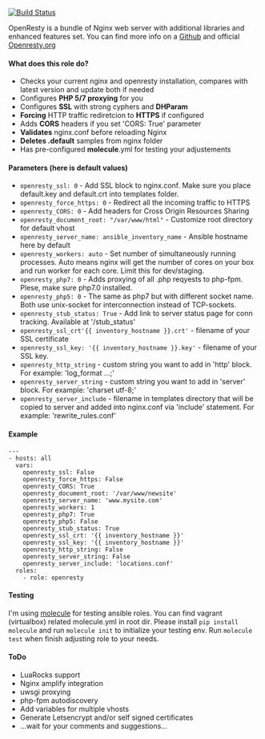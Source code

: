 [![Build Status](https://travis-ci.org/prozacUa/awesome_openresty.svg?branch=master)](https://travis-ci.org/prozacUa/awesome_openresty)

OpenResty is a bundle of Nginx web server with additional libraries and enhanced features set.
You can find more info on a [Github](https://github.com/openresty/lua-nginx-module) and official [Openresty.org](https://openresty.org)

#### What does this role do?
- Checks your current nginx and openresty installation, compares with latest version and update both if needed
- Configures **PHP 5/7 proxying** for you
- Configures **SSL** with strong cyphers and **DHParam**
- **Forcing** HTTP traffic rediretcion to **HTTPS** if configured
- Adds **CORS** headers if you set 'CORS: True' parameter
- **Validates** nginx.conf before reloading Nginx
- **Deletes .default** samples from nginx folder
- Has pre-configured **molecule**.yml for testing your adjustements

#### Parameters (here is default values)
- `openresty_ssl: 0` - Add SSL block to nginx.conf. Make sure you place default.key and default.crt into templates folder.
- `openresty_force_https: 0` - Redirect all the incoming traffic to HTTPS
- `openresty_CORS: 0` - Add headers for Cross Origin Resources Sharing
- `openresty_document_root: "/var/www/html"` - Customize root directory for default vhost
- `openresty_server_name: ansible_inventory_name` - Ansible hostname here by default
- `openresty_workers: auto` - Set number of simultaneously running processes.
  Auto means nginx will get the number of cores on your box and run worker for each core. Limit this for dev/staging.
- `openresty_php7: 0` - Adds proxying of all .php reqyests to php-fpm. Plese, make sure php7.0 installed.
- `openresty_php5: 0` - The same as php7 but with different socket name. Both use unix-socket for interconnection instead of TCP-sockets.
- `openresty_stub_status: True` - Add link to server status page for conn tracking. Available at '/stub_status'
- `openresty_ssl_crt'{{ inventory_hostname }}.crt'` - filename of your SSL certificate
- `openresty_ssl_key: '{{ inventory_hostname }}.key'` - filename of your SSL key.
- `openresty_http_string` - custom string you want to add in 'http' block. For example: 'log_format ...;'
- `openresty_server_string` - custom string you want to add in 'server' block. For example: 'charset utf-8;'
- `openresty_server_include` - filename in templates directory that will be copied to server and added into nginx.conf via 'include' statement. For example: 'rewrite_rules.conf'

#### Example
```
---
- hosts: all
  vars:
    openresty_ssl: False
    openresty_force_https: False
    openresty_CORS: True
    openresty_document_root: '/var/www/newsite'
    openresty_server_name: 'www.mysite.com'
    openresty_workers: 1
    openresty_php7: True
    openresty_php5: False
    openresty_stub_status: True
    openresty_ssl_crt: '{{ inventory_hostname }}'
    openresty_ssl_key: '{{ inventory_hostname }}'
    openresty_http_string: False
    openresty_server_string: False
    openresty_server_include: 'locations.conf'
  roles:
    - role: openresty
```

#### Testing
I'm using [molecule](https://github.com/metacloud/molecule) for testing ansible roles. You can find vagrant (virtualbox) related molecule.yml in root dir. Please install `pip install molecule` and run `molecule init` to initialize your testing env. Run `molecule test` when finish adjusting role to your needs.

#### ToDo
- LuaRocks support
- Nginx amplify integration
- uwsgi proxying
- php-fpm autodiscovery
- Add variables for multiple vhosts
- Generate Letsencrypt and/or self signed certificates
- ...wait for your comments and suggestions...
